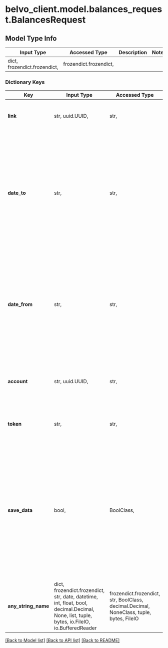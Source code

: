 # belvo_client.model.balances_request.BalancesRequest

## Model Type Info
Input Type | Accessed Type | Description | Notes
------------ | ------------- | ------------- | -------------
dict, frozendict.frozendict,  | frozendict.frozendict,  |  | 

### Dictionary Keys
Key | Input Type | Accessed Type | Description | Notes
------------ | ------------- | ------------- | ------------- | -------------
**link** | str, uuid.UUID,  | str,  | The &#x60;link.id&#x60; that you want to get information for. | value must be a uuid
**date_to** | str,  | str,  | Date that you want to stop receiving balances, in &#x60;YYYY-MM-DD&#x60; format.  ⚠️ The value of &#x60;date_to&#x60; cannot be greater than today&#x27;s date (in other words, no future dates). | 
**date_from** | str,  | str,  | Date from which you want to start receiving balances, in &#x60;YYYY-MM-DD&#x60; format.  ⚠️ The value of &#x60;date_from&#x60; cannot be greater than &#x60;date_to&#x60;. | 
**account** | str, uuid.UUID,  | str,  | If provided, only balances matching this &#x60;account.id&#x60; are returned. | [optional] value must be a uuid
**token** | str,  | str,  | The OTP token generated by the bank. | [optional] 
**save_data** | bool,  | BoolClass,  | Indicates whether or not to persist the data in Belvo. By default, this is set to &#x60;true&#x60; and we return a 201 Created response. When set to &#x60;false&#x60;, the data won&#x27;t be persisted and we return a 200 OK response. | [optional] if omitted the server will use the default value of True
**any_string_name** | dict, frozendict.frozendict, str, date, datetime, int, float, bool, decimal.Decimal, None, list, tuple, bytes, io.FileIO, io.BufferedReader | frozendict.frozendict, str, BoolClass, decimal.Decimal, NoneClass, tuple, bytes, FileIO | any string name can be used but the value must be the correct type | [optional]

[[Back to Model list]](../../README.md#documentation-for-models) [[Back to API list]](../../README.md#documentation-for-api-endpoints) [[Back to README]](../../README.md)

